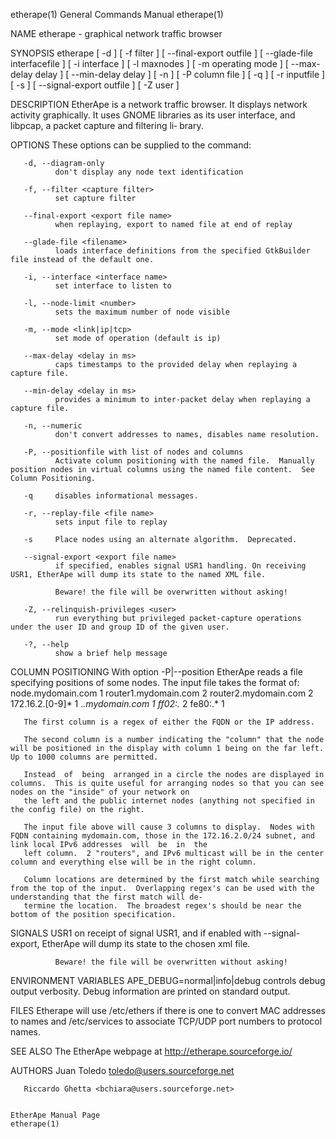 etherape(1)                                                                       General Commands Manual                                                                      etherape(1)

NAME
       etherape - graphical network traffic browser

SYNOPSIS
       etherape  [ -d ] [ -f filter ] [ --final-export outfile ] [ --glade-file interfacefile ] [ -i interface ] [ -l maxnodes ] [ -m operating mode ] [ --max-delay delay ] [ --min-delay
       delay ] [ -n ] [ -P column file ] [ -q ] [ -r inputfile ] [ -s ] [ --signal-export outfile ] [ -Z user ]

DESCRIPTION
       EtherApe is a network traffic browser. It displays network activity graphically. It uses GNOME libraries as its user interface, and libpcap, a packet  capture  and  filtering  li‐
       brary.

OPTIONS
       These options can be supplied to the command:

       -d, --diagram-only
              don't display any node text identification

       -f, --filter <capture filter>
              set capture filter

       --final-export <export file name>
              when replaying, export to named file at end of replay

       --glade-file <filename>
              loads interface definitions from the specified GtkBuilder file instead of the default one.

       -i, --interface <interface name>
              set interface to listen to

       -l, --node-limit <number>
              sets the maximum number of node visible

       -m, --mode <link|ip|tcp>
              set mode of operation (default is ip)

       --max-delay <delay in ms>
              caps timestamps to the provided delay when replaying a capture file.

       --min-delay <delay in ms>
              provides a minimum to inter-packet delay when replaying a capture file.

       -n, --numeric
              don't convert addresses to names, disables name resolution.

       -P, --positionfile with list of nodes and columns
              Activate column positioning with the named file.  Manually position nodes in virtual columns using the named file content.  See Column Positioning.

       -q     disables informational messages.

       -r, --replay-file <file name>
              sets input file to replay

       -s     Place nodes using an alternate algorithm.  Deprecated.

       --signal-export <export file name>
              if specified, enables signal USR1 handling. On receiving USR1, EtherApe will dump its state to the named XML file.

              Beware! the file will be overwritten without asking!

       -Z, --relinquish-privileges <user>
              run everything but privileged packet-capture operations under the user ID and group ID of the given user.

       -?, --help
              show a brief help message

COLUMN POSITIONING
       With option -P|--position EtherApe reads a file specifying positions of some nodes. The input file takes the format of:
         node.mydomain.com        1
         router1.mydomain.com     2
         router2.mydomain.com     2
         172.16.2.[0-9]*          1
         .*.mydomain.com          1
         ff02:.*                  2
         fe80:.*                  1

       The first column is a regex of either the FQDN or the IP address.

       The second column is a number indicating the "column" that the node will be positioned in the display with column 1 being on the far left. Up to 1000 columns are permitted.

       Instead  of  being  arranged in a circle the nodes are displayed in columns.  This is quite useful for arranging nodes so that you can see nodes on the "inside" of your network on
       the left and the public internet nodes (anything not specified in the config file) on the right.

       The input file above will cause 3 columns to display.  Nodes with FQDN containing mydomain.com, those in the 172.16.2.0/24 subnet, and link local IPv6 addresses  will  be  in  the
       left column.  2 "routers", and IPv6 multicast will be in the center column and everything else will be in the right column.

       Column locations are determined by the first match while searching from the top of the input.  Overlapping regex's can be used with the understanding that the first match will de‐
       termine the location.  The broadest regex's should be near the bottom of the position specification.

SIGNALS
       USR1   on receipt of signal USR1, and if enabled with --signal-export, EtherApe will dump its state to the chosen xml file.

              Beware! the file will be overwritten without asking!

ENVIRONMENT VARIABLES
       APE_DEBUG=normal|info|debug
              controls debug output verbosity. Debug information are printed on standard output.

FILES
       Etherape will use /etc/ethers if there is one to convert MAC addresses to names and /etc/services to associate TCP/UDP port numbers to protocol names.

SEE ALSO
       The EtherApe webpage at http://etherape.sourceforge.io/

AUTHORS
       Juan Toledo <toledo@users.sourceforge.net>

       Riccardo Ghetta <bchiara@users.sourceforge.net>

                                                                                   EtherApe Manual Page                                                                        etherape(1)
